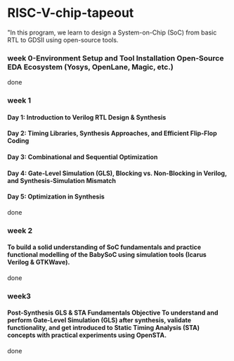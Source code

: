 # RISC-V-chip-tapeout
"In this program, we learn to design a System-on-Chip (SoC) from basic RTL to GDSII using open-source tools.

### week 0-Environment Setup and Tool Installation Open-Source EDA Ecosystem (Yosys, OpenLane, Magic, etc.)
done

### week 1
  #### Day 1: Introduction to Verilog RTL Design & Synthesis
#### Day 2: Timing Libraries, Synthesis Approaches, and Efficient Flip-Flop Coding
#### Day 3: Combinational and Sequential Optimization
#### Day 4: Gate-Level Simulation (GLS), Blocking vs. Non-Blocking in Verilog, and Synthesis-Simulation Mismatch
#### Day 5: Optimization in Synthesis

done
### week 2 
  #### To build a solid understanding of SoC fundamentals and practice functional modelling of the BabySoC using simulation tools (Icarus Verilog & GTKWave). 
   done
### week3
#### Post-Synthesis GLS & STA Fundamentals Objective To understand and perform Gate-Level Simulation (GLS) after synthesis, validate functionality, and get introduced to Static Timing Analysis (STA) concepts with practical experiments using OpenSTA. 
 done

   
